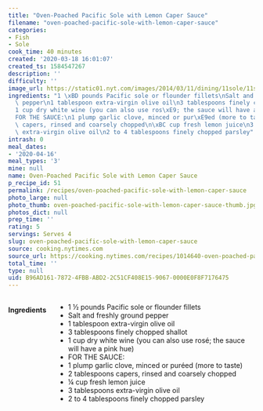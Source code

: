 ```yaml
---
title: "Oven-Poached Pacific Sole with Lemon Caper Sauce"
filename: "oven-poached-pacific-sole-with-lemon-caper-sauce"
categories:
- Fish
- Sole
cook_time: 40 minutes
created: '2020-03-18 16:01:07'
created_ts: 1584547267
description: ''
difficulty: ''
image_url: https://static01.nyt.com/images/2014/03/11/dining/11sole/11sole-articleLarge.jpg
ingredients: "1 \xBD pounds Pacific sole or flounder fillets\nSalt and freshly ground\
  \ pepper\n1 tablespoon extra-virgin olive oil\n3 tablespoons finely chopped shallot\n\
  1 cup dry white wine (you can also use ros\xE9; the sauce will have a pink hue)\n\
  FOR THE SAUCE:\n1 plump garlic clove, minced or pur\xE9ed (more to taste)\n2 tablespoons\
  \ capers, rinsed and coarsely chopped\n\xBC cup fresh lemon juice\n3 tablespoons\
  \ extra-virgin olive oil\n2 to 4 tablespoons finely chopped parsley"
intrash: 0
meal_dates:
- '2020-04-16'
meal_types: '3'
mine: null
name: Oven-Poached Pacific Sole with Lemon Caper Sauce
p_recipe_id: 51
permalink: /recipes/oven-poached-pacific-sole-with-lemon-caper-sauce
photo_large: null
photo_thumb: oven-poached-pacific-sole-with-lemon-caper-sauce-thumb.jpg
photos_dict: null
prep_time: ''
rating: 5
servings: Serves 4
slug: oven-poached-pacific-sole-with-lemon-caper-sauce
source: cooking.nytimes.com
source_url: https://cooking.nytimes.com/recipes/1014640-oven-poached-pacific-sole-with-lemon-caper-sauce?action=click&module=Global%20Search%20Recipe%20Card&pgType=search&rank=8
total_time: ''
type: null
uid: B96AD161-7872-4FBB-ABD2-2C51CF408E15-9067-0000E0F8F7176475
---
```

<div class="large-8 medium-7 columns" id="writeup">	</div><!-- #writeup -->
</div><!-- #row-one -->
<div class="row" id="row-two">	<div class="medium-4 small-5 columns" id="ingredients"><h4>Ingredients</h4><div class="box box-ingredients content"><ul>
<li>1 ½ pounds Pacific sole or flounder fillets</li>
<li>Salt and freshly ground pepper</li>
<li>1 tablespoon extra-virgin olive oil</li>
<li>3 tablespoons finely chopped shallot</li>
<li>1 cup dry white wine (you can also use rosé; the sauce will have a pink hue)</li>
<li>FOR THE SAUCE:</li>
<li>1 plump garlic clove, minced or puréed (more to taste)</li>
<li>2 tablespoons capers, rinsed and coarsely chopped</li>
<li>¼ cup fresh lemon juice</li>
<li>3 tablespoons extra-virgin olive oil</li>
<li>2 to 4 tablespoons finely chopped parsley</li>
</ul>
</div>	</div>	<div class="medium-6 small-7 columns" id="directions">	</div>